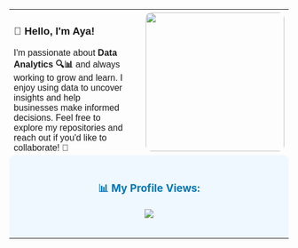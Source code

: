 <table>
  <tr>
    <td style="text-align: left; padding-right: 20px; font-family: 'Arial', sans-serif;">
      <h3>👋 Hello, I'm Aya! </h3>
      I'm passionate about <b>Data Analytics 🔍📊</b> and always working to grow and learn.  
      I enjoy using data to uncover insights and help businesses make informed decisions.  
      Feel free to explore my repositories and reach out if you'd like to collaborate! 🚀
    </td>
    <td style="text-align: right; padding-left: 20px;">
      <img src="https://github.com/user-attachments/assets/102dbbd2-e2fd-4299-90cf-dd9f08fefdae" width="250" style="border-radius: 10px;" />
    </td>

  </tr>
  <tr>
    <td colspan="2" style="text-align: center; background-color: #f0f8ff; padding: 20px; border-radius: 10px;">
      <h3 style="color: #0077b6;">📊 My Profile Views:</h3>
      <p align="center">
        <img src="https://komarev.com/ghpvc/?username=yourusername&color=blue" />
      </p>
    </td>
  </tr>
</table>
